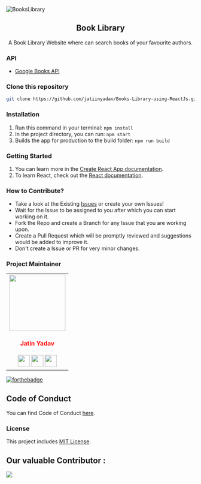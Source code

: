 ![BooksLibrary](https://user-images.githubusercontent.com/73248007/135709031-5e403bf4-0559-4e84-a9e3-3fcd68273960.png)


<div align="center">
  <h2 align = "center">Book Library</h2>

  <p align = "center">A Book Library Website where can search books of your favourite authors. </p>
</div>

### API

- [Google Books API](https://developers.google.com/books/docs/v1/using)

### Clone this repository
```bash
git clone https://github.com/jatiinyadav/Books-Library-using-ReactJs.git
```

### Installation
 1. Run this command in your terminal: ```npm install```
 2. In the project directory, you can run: ``` npm start ```
 3. Builds the app for production to the build folder: ```npm run build```


### Getting Started

 1. You can learn more in the [Create React App documentation](https://facebook.github.io/create-react-app/docs/getting-started).
 2. To learn React, check out the [React documentation](https://reactjs.org/).

### How to Contribute?

- Take a look at the Existing [Issues](https://github.com/jatiinyadav/Books-Library-using-ReactJs/issues) or create your own Issues!
- Wait for the Issue to be assigned to you after which you can start working on it.
- Fork the Repo and create a Branch for any Issue that you are working upon.
- Create a Pull Request which will be promptly reviewed and suggestions would be added to improve it.
- Don't create a Issue or PR for very minor changes.

### Project Maintainer

<table>
<tr>
<td align="center" ><a href="https://github.com/jatiinyadav"><img src="https://avatars.githubusercontent.com/u/73248007?v=4" width=150px height=150px /></a></br> <h4 style="color:red;">Jatin Yadav</h4>
<a href="https://jatiinyadav.github.io/"><img src="https://img.icons8.com/fluency/50/000000/link.png" width="32px" height="32px"></a>
<a href="https://www.linkedin.com/in/jatiinyadav/"><img src="https://img.icons8.com/fluency/50/000000/linkedin.png" width="32px" height="32px"></a>
<a href="https://www.twitter.com/jatiin_yadav/"><img src="https://img.icons8.com/color/48/000000/twitter.png" width="32px" height="32px"></a></td>
</tr>
</table>

[![forthebadge](https://forthebadge.com/images/badges/built-with-love.svg)](https://jatiinyadav.github.io/)

## Code of Conduct

You can find Code of Conduct [here](/CODE_OF_CONDUCT.md).

### License

This project includes [MIT License](/LICENSE).


## Our valuable Contributor :

<a href="https://github.com/jatiinyadav/Books-Library-using-ReactJs/graphs/contributors">
  <img src="https://contributors-img.web.app/image?repo=jatiinyadav/Books-Library-using-ReactJs" />
</a>

